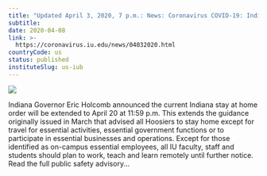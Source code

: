 ```yaml
---
title: "Updated April 3, 2020, 7 p.m.: News: Coronavirus COVID-19: Indiana University"
subtitle: 
date: 2020-04-08
link: >-
  https://coronavirus.iu.edu/news/04032020.html
countryCode: us
status: published
instituteSlug: us-iub
---
```

![](https://assets.iu.edu/favicon.ico)

Indiana Governor Eric Holcomb announced the current Indiana stay at home order will be extended to April 20 at 11:59 p.m. This extends the guidance originally issued in March that advised all Hoosiers to stay home except for travel for essential activities, essential government functions or to participate in essential businesses and operations. Except for those identified as on-campus essential employees, all IU faculty, staff and students should plan to work, teach and learn remotely until further notice. Read the full public safety advisory...